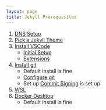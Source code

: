 ```yaml
---
layout: page
title: Jekyll Prerequisites
---
```


1. [DNS Setup](/pages/github/pages/set-up-dns)
2. [Pick a Jekyll Theme](https://jekyllrb.com/docs/themes/)
3. [Install VSCode](https://code.visualstudio.com/download)
   - [Initial Setup](/pages/vscode/initial-setup)
   - [Extensions](/pages/vscode/extensions)
4. [Install git](https://git-scm.com/download/win)
   - Default install is fine
   - [Configure git](/pages/github/git-config)
   - Set up [Commit Signing](/pages/github/commit-signing) is set up
5. [WSL](/pages/wsl/install)
6. [Docker Desktop](https://www.docker.com/products/docker-desktop/)
   - Default install is fine

